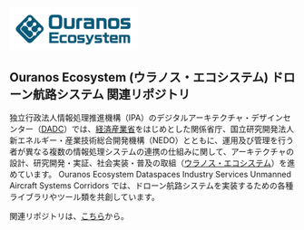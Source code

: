 <img src="https://github.com/ODS-IS-UASC/.github/blob/main/images/OE%20Logo%20Ouranos%20Blue.png" width="45%">

## Ouranos Ecosystem (ウラノス・エコシステム) ドローン航路システム 関連リポジトリ

独立行政法人情報処理推進機構（IPA）のデジタルアーキテクチャ・デザインセンター（[DADC](https://www.ipa.go.jp/dadc/index.html)）では、[経済産業省](https://www.meti.go.jp/policy/mono_info_service/digital_architecture/index.html)をはじめとした関係省庁、国立研究開発法人 新エネルギー・産業技術総合開発機構（NEDO）とともに、運用及び管理を行う者が異なる複数の情報処理システムの連携の仕組みに関して、アーキテクチャの設計、研究開発・実証、社会実装・普及の取組（[ウラノス・エコシステム](https://www.meti.go.jp/policy/mono_info_service/digital_architecture/ouranos.html)）を進めています。 Ouranos Ecosystem Dataspaces Industry Services Unmanned Aircraft Systems Corridors では、ドローン航路システムを実装するための各種ライブラリやツール類を共創しています。

関連リポジトリは、[こちら](https://github.com/orgs/ODS-IS-UASC/repositories)から。

